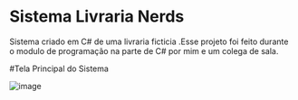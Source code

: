 # Sistema Livraria Nerds
Sistema criado em C# de uma livraria ficticia .Esse projeto foi feito durante o modulo de programação na parte de C# por mim e um colega de sala.

#Tela Principal do Sistema

![image](https://user-images.githubusercontent.com/97040972/158994343-6c872cc9-8cd3-497b-b182-1c0d5cdf609c.png)
